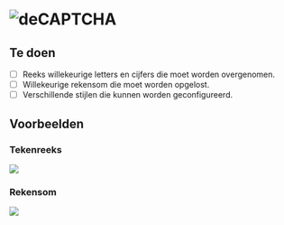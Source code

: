 # ![deCAPTCHA](https://deidee.com/logo.png?str=deCAPTCHA)

## Te doen

- [ ] Reeks willekeurige letters en cijfers die moet worden overgenomen.
- [ ] Willekeurige rekensom die moet worden opgelost.
- [ ] Verschillende stijlen die kunnen worden geconfigureerd.

## Voorbeelden

### Tekenreeks

![](https://deidee.com/logo.png?str=sf87c&size=6)

### Rekensom

![](https://deidee.com/logo.png?str=5%20%2b%202%20%3d&size=6)
